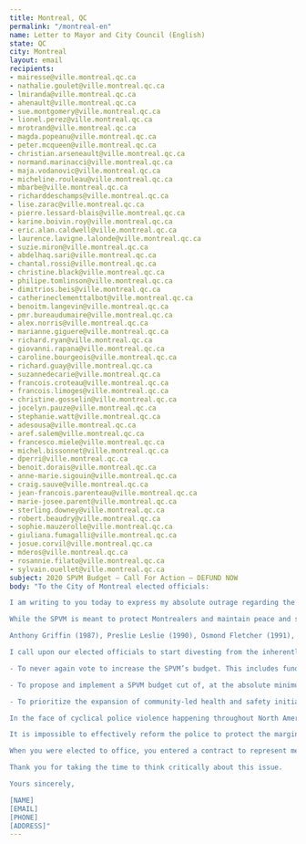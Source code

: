 ```yaml
---
title: Montreal, QC
permalink: "/montreal-en"
name: Letter to Mayor and City Council (English)
state: QC
city: Montreal
layout: email
recipients:
- mairesse@ville.montreal.qc.ca
- nathalie.goulet@ville.montreal.qc.ca
- lmiranda@ville.montreal.qc.ca
- ahenault@ville.montreal.qc.ca
- sue.montgomery@ville.montreal.qc.ca
- lionel.perez@ville.montreal.qc.ca
- mrotrand@ville.montreal.qc.ca
- magda.popeanu@ville.montreal.qc.ca
- peter.mcqueen@ville.montreal.qc.ca
- christian.arseneault@ville.montreal.qc.ca
- normand.marinacci@ville.montreal.qc.ca
- maja.vodanovic@ville.montreal.qc.ca
- micheline.rouleau@ville.montreal.qc.ca
- mbarbe@ville.montreal.qc.ca
- richarddeschamps@ville.montreal.qc.ca
- lise.zarac@ville.montreal.qc.ca
- pierre.lessard-blais@ville.montreal.qc.ca
- karine.boivin.roy@ville.montreal.qc.ca
- eric.alan.caldwell@ville.montreal.qc.ca
- laurence.lavigne.lalonde@ville.montreal.qc.ca
- suzie.miron@ville.montreal.qc.ca
- abdelhaq.sari@ville.montreal.qc.ca
- chantal.rossi@ville.montreal.qc.ca
- christine.black@ville.montreal.qc.ca
- philipe.tomlinson@ville.montreal.qc.ca
- dimitrios.beis@ville.montreal.qc.ca
- catherineclementtalbot@ville.montreal.qc.ca
- benoitm.langevin@ville.montreal.qc.ca
- pmr.bureaudumaire@ville.montreal.qc.ca
- alex.norris@ville.montreal.qc.ca
- marianne.giguere@ville.montreal.qc.ca
- richard.ryan@ville.montreal.qc.ca
- giovanni.rapana@ville.montreal.qc.ca
- caroline.bourgeois@ville.montreal.qc.ca
- richard.guay@ville.montreal.qc.ca
- suzannedecarie@ville.montreal.qc.ca
- francois.croteau@ville.montreal.qc.ca
- francois.limoges@ville.montreal.qc.ca
- christine.gosselin@ville.montreal.qc.ca
- jocelyn.pauze@ville.montreal.qc.ca
- stephanie.watt@ville.montreal.qc.ca
- adesousa@ville.montreal.qc.ca
- aref.salem@ville.montreal.qc.ca
- francesco.miele@ville.montreal.qc.ca
- michel.bissonnet@ville.montreal.qc.ca
- dperri@ville.montreal.qc.ca
- benoit.dorais@ville.montreal.qc.ca
- anne-marie.sigouin@ville.montreal.qc.ca
- craig.sauve@ville.montreal.qc.ca
- jean-francois.parenteau@ville.montreal.qc.ca
- marie-josee.parent@ville.montreal.qc.ca
- sterling.downey@ville.montreal.qc.ca
- robert.beaudry@ville.montreal.qc.ca
- sophie.mauzerolle@ville.montreal.qc.ca
- giuliana.fumagalli@ville.montreal.qc.ca
- josue.corvil@ville.montreal.qc.ca
- mderos@ville.montreal.qc.ca
- rosannie.filato@ville.montreal.qc.ca
- sylvain.ouellet@ville.montreal.qc.ca
subject: 2020 SPVM Budget — Call For Action — DEFUND NOW
body: "To the City of Montreal elected officials:

I am writing to you today to express my absolute outrage regarding the operational budget of the Service de police de la Ville de Montréal (SPVM), which is $665,300,000 (source: Budget 2020). This comprises nearly 11% of the annual budget for the City of Montreal. The size of our city’s police budget is reprehensible considering our constantly crumbling infrastructure and contaminated drinking water.

While the SPVM is meant to protect Montrealers and maintain peace and security, our city is made unsafe by the willingness to finance racial profiling and excessive force. The SPVM, like all police departments in North America, has a long history of killing innocent, unarmed black people and it is imperative that our city leadership do their part to ensure it never happens again.

Anthony Griffin (1987), Preslie Leslie (1990), Osmond Fletcher (1991), Marcellus François (1991), Trevor Kelly (1993), Anas Bennis (2004), Fredy Villanueva (2008), Mario Hamel (2011), Patrick Limoges (2011), Alain Magloire (2013), René Gallant (2015), Bony Jean-Pierre (2016), Pierre Coriolan (2017) and Nicholas Gibbs (2018) are some names of people who have died at the hands of the SPVM (source: “Another Black Life” by Robyn Maynard).

I call upon our elected officials to start divesting from the inherently violent institution that is the SPVM. I am asking that you, as an elected official, pledge to do the following:

- To never again vote to increase the SPVM’s budget. This includes funding for police body cams, an initiative that has been shown to fall short of its goals and which ultimately legitimizes a fundamentally flawed institution.

- To propose and implement a SPVM budget cut of, at the absolute minimum, $300 million in accordance with the City of Montreal’s operating budget shortfall projections due to the COVID-19 pandemic.

- To prioritize the expansion of community-led health and safety initiatives, community oversight committees for police officers, independently investigate and prosecute officers who violate the law and basic human rights, and to redirect more funding toward infrastructure, affordable housing and other programs that better the quality of life for Montrealers.

In the face of cyclical police violence happening throughout North America right now, there is no better time to commit ourselves to change. What we need in Montreal is leadership that can initiate reform that aims toward the eventual abolition of police and prisons—and, in turn, the immense police violence that targets our most marginalized people. An increased police presence does not keep us safe; rather, it directly threatens the lives of our most vulnerable communities, such as Black communities, Indigenous communities, LGBTQ2S+ communities, homeless people, street-based sex workers, people with disabilities, and people experiencing poverty.

It is impossible to effectively reform the police to protect the marginalized communities they were designed to target. Therefore, we must choose to transition towards abolition. Instead of investing in the police, our city must prioritize alternatives like education, increased mental health services, affordable housing initiatives, income security, harm reduction services, accessible rehabilitation, mutual aid, social workers, conflict resolution services, transformative justice, and other vital community-based support systems.

When you were elected to office, you entered a contract to represent me. Failing to take action against police brutality and the SPVM’s racist practices is a failure to represent me and my concerned community. If all you can offer are the same cliche platitudes, then I ask that you resign and make way for real leadership in our city.

Thank you for taking the time to think critically about this issue.

Yours sincerely,

[NAME] 
[EMAIL]
[PHONE]
[ADDRESS]"
---
```


